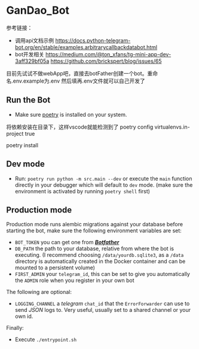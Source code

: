 # GanDao_Bot
参考链接：
* 调用api文档示例
https://docs.python-telegram-bot.org/en/stable/examples.arbitrarycallbackdatabot.html
* bot开发相关
https://medium.com/@ton_xfans/tg-mini-app-dev-3aff329bf05a
https://github.com/brickspert/blog/issues/65

目前先试试不做webApp吧，直接去botFather创建一个bot。重命名.env.example为.env 然后填再.env文件就可以自己开发了
## Run the Bot
- Make sure [poetry](https://python-poetry.org) is installed on your system.

<!-- 
poetry env list  # shows the name of the current environment
poetry env remove <current environment>
poetry install  # will create a new environment using your updated configuration
 -->
将依赖安装在目录下，这样vscode就能检测到了
poetry config virtualenvs.in-project true 

poetry install

## Dev mode
- Run: `poetry run python -m src.main --dev` or execute the `main` function directly in your debugger which will default to `dev` mode. (make sure the environment is activated by running `poetry shell` first)

## Production mode

Production mode runs alembic migrations against your database before starting the bot, make sure the following environment variables are set:

- `BOT_TOKEN` you can get one from **_[Botfather](https://t.me/botfather)_**
- `DB_PATH` the path to your database, relative from where the bot is executing. (I recommend choosing `/data/yourdb.sqlite3`, as a `/data` directory is automatically created in the Docker container and can be mounted to a persistent volume)
- `FIRST_ADMIN` your `telegram_id`, this can be set to give you automatically the `ADMIN` role when you register in your own bot

The following are optional:
- `LOGGING_CHANNEL` a *telegram* `chat_id` that the `ErrorForwarder` can use to send *JSON* logs to. Very useful, usually set to a shared channel or your own id.

Finally:

- Execute `./entrypoint.sh`
